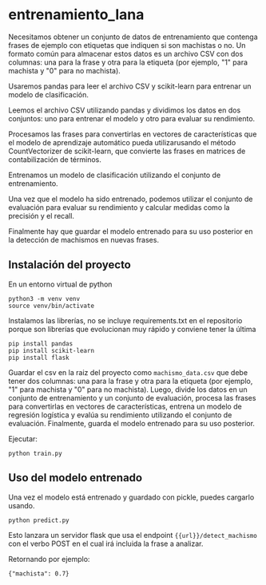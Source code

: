# entrenamiento_lana

Necesitamos obtener un conjunto de datos de entrenamiento que contenga frases de ejemplo con etiquetas que indiquen si son machistas o no. Un formato común para almacenar estos datos es un archivo CSV con dos columnas: una para la frase y otra para la etiqueta (por ejemplo, "1" para machista y "0" para no machista).

Usaremos pandas para leer el archivo CSV y scikit-learn para entrenar un modelo de clasificación.

Leemos el archivo CSV utilizando pandas y dividimos los datos en dos conjuntos: uno para entrenar el modelo y otro para evaluar su rendimiento.

Procesamos las frases para convertirlas en vectores de características que el modelo de aprendizaje automático pueda utilizarusando el método CountVectorizer de scikit-learn, que convierte las frases en matrices de contabilización de términos.

Entrenamos un modelo de clasificación utilizando el conjunto de entrenamiento.

Una vez que el modelo ha sido entrenado, podemos utilizar el conjunto de evaluación para evaluar su rendimiento y calcular medidas como la precisión y el recall.

Finalmente hay que guardar el modelo entrenado para su uso posterior en la detección de machismos en nuevas frases.


## Instalación del proyecto
    
En un entorno virtual de python
```
python3 -m venv venv
source venv/bin/activate
```

Instalamos las librerías, no se incluye requirements.txt en el repositorio porque son librerías que evolucionan muy rápido y conviene tener la última
```
pip install pandas
pip install scikit-learn
pip install flask
```

Guardar el csv en la raiz del proyecto como `machismo_data.csv` que debe tener dos columnas: una para la frase y otra para la etiqueta (por ejemplo, "1" para machista y "0" para no machista). Luego, divide los datos en un conjunto de entrenamiento y un conjunto de evaluación, procesa las frases para convertirlas en vectores de características, entrena un modelo de regresión logística y evalúa su rendimiento utilizando el conjunto de evaluación. Finalmente, guarda el modelo entrenado para su uso posterior.

Ejecutar:

`python train.py`


  ## Uso del modelo entrenado

Una vez el modelo está entrenado y guardado con pickle, puedes cargarlo usando.

`python predict.py`

Esto lanzara un servidor flask que usa el endpoint `{{url}}/detect_machismo` con el verbo POST en el cual irá incluida la frase a analizar.

Retornando por ejemplo:
```
{"machista": 0.7}
```
